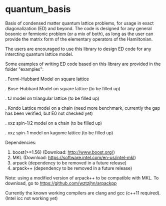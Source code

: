 # quantum_basis
Basis of condensed matter quantum lattice problems, for usage in exact diagonalization (ED) and beyond. The code is designed for any general bosonic or fermionic problem (or a mix of both), as long as the user can provide the matrix form of the elementary operators of the Hamiltonian.

The users are encouraged to use this library to design ED code for any intercting quantum lattice model. 

Some examples of writing ED code based on this library are provided in the folder "examples":

. Fermi-Hubbard Model on square lattice

. Bose-Hubbard Model on square lattice (to be filled up)

. tJ model on triangular lattice (to be filled up)

. Kondo Lattice model on a chain (need more benchmark, currently the gap has been verified, but E0 not checked yet)

. xxz spin-1/2 model on a chain (to be filled up)

. xxz spin-1 model on kagome lattice (to be filled up)

Dependencies:
1. boost(>=1.56) (Download: http://www.boost.org/)
2. MKL (Download: https://software.intel.com/en-us/intel-mkl)
3. arpack (dependency to be removed in a future release)
4. arpack++ (dependency to be removed in a future release)

Note: using a modified version of arpack++ to be compatible with MKL. To download, go to 
https://github.com/wztzjhn/arpackpp

Currently the known working compilers are clang and gcc (c++11 required). (Intel icc not working yet)
